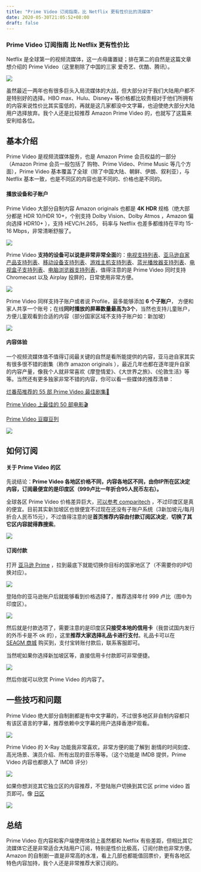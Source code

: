 ```yaml
---
title: "Prime Video 订阅指南，比 Netflix 更有性价比的流媒体"
date: 2020-05-30T21:05:52+08:00
draft: false
---
```


### Prime Video 订阅指南 比 Netflix 更有性价比

Netflix 是全球第一的视频流媒体，这一点毋庸置疑；排在第二的自然是这篇文章想介绍的 Prime Video<!--more-->（这里剔除了中国的三家 爱奇艺、优酷、腾讯）。

![](https://oss.qust.me/img/20200531151543.png)

虽然最近一两年也有很多巨头入局流媒体的大战，但大部分对于我们大陆用户都不是特别好的选择。HBO max、Hulu、Disney+ 等价格都比较贵相对于他们所拥有的内容来说性价比其实蛮低的，再就是这几家都没中文字幕，也迫使绝大部分大陆用户选择放弃。我个人还是比较推荐 Amazon Prime Video 的，也就写了这篇来安利给各位。

## 基本介绍

Prime Video 是视频流媒体服务，也是 Amazon Prime 会员权益的一部分（Amazon Prime 会员一般包括了 购物、Prime Video、Prime Music 等几个方面），Prime Video 基本覆盖了全球（除了中国大陆、朝鲜、伊朗、叙利亚），与 Netflix 基本一致，也是不同区的内容也是不同的、价格也是不同的。

#### 播放设备和子账户

Prime Video 大部分自制内容 Amazon originals 也都是 **4K HDR** 规格（绝大部分都是 HDR 10/HDR 10+，个别支持 Dolby Vision、Dolby Atmos ，Amazon 偏向选择 HDR10+ ），支持 HEVC/H.265， 码率与 Netflix 也差多都维持在平均 15-16 Mbps，非常清晰舒服了。

![](https://oss.qust.me/img/20200531225629.jpg)

 Prime Video **支持的设备可以说是非常非常全面**的：[电视支持列表](https://www.primevideo.com/region/eu/help?nodeId=GK4GR2DKAKDK92H9)、[亚马逊自家产品支持列表](https://www.primevideo.com/region/eu/help?nodeId=GJNRWRVL52FFHJ82)、[移动设备支持列表](https://www.primevideo.com/region/eu/help/ref=atv_hp_nd_cnt?nodeId=G97NYNWZ7BB9CNDW)、[游戏主机支持列表](https://www.primevideo.com/region/eu/help/ref=atv_hp_nd_cnt?nodeId=GUSU9JFSNXLA99CU)、[蓝光播放器支持列表](https://www.primevideo.com/region/eu/help/ref=atv_hp_nd_cnt?nodeId=GLKUJP7ALG5QR26B)、[电视盒子支持列表](https://www.primevideo.com/region/eu/help?nodeId=GTAQMQBSRQKKE9FJ)、[电脑浏览器支持列表](https://www.primevideo.com/region/eu/help/ref=atv_hp_nd_cnt?nodeId=GUX9FYHU5D8LC9EJ)，值得注意的是 Prime Video  同时支持 Chromecast 以及 Airplay 投屏的，日常使用非常方便。 

![](https://oss.qust.me/img/20200531164535.jpg)

Prime Video 同样支持子账户或者说 Profile，最多能够添加 **6 个子账户**， 方便和家人共享一个账号；在线**同时播放的屏幕数量最高为3个**，当然也支持儿童账户，方便儿童观看到合适的内容（部分国家区域不支持子账户如：新加坡）

![](https://oss.qust.me/img/20200531171059.jpg)

#### 内容体验

一个视频流媒体值不值得订阅最关键的自然是看所能提供的内容，亚马逊自家其实有很多很不错的剧集（称作 amazon originals ），最近几年也都在逐年提升自家的内容产量，像我个人就非常喜欢《摩登情爱》、《大世界之旅》、《伦敦生活》等等。当然还有更多独家非常不错的内容，你可以看一些媒体的推荐清单：

[烂番茄推荐的 55 部 Prime Video 最佳剧集🍅](https://editorial.rottentomatoes.com/guide/best-tv-shows-and-movies-original-to-amazon-prime-video/)

[Prime Video 上最佳的 50 部电影🎬](https://www.digitaltrends.com/movies/best-movies-on-amazon-prime/)

[Prime Video 豆瓣豆列](https://www.douban.com/doulist/117006102/?start=0&sort=seq&playable=0&sub_type=)

![](https://oss.qust.me/img/20200601004726.jpg)

## 如何订阅

#### 关于 Prime Video 的区

先说结论：**Prime Video 各地区价格不同，内容各地区不同，由你IP所在区决定内容，订阅最便宜的是印度区（999卢比一年折合95人民币左右）。**

全球各区 Prime Video 价格差异巨大，[可以参考  comparitech](https://www.comparitech.com/blog/vpn-privacy/amazon-prime-video-cost/) ，不过印度区是真的便宜。目前其实新加坡区也很便宜不过现在还没有子账户系统（3新加坡元/每月 折合人民币15元），不过值得注意的是**首页推荐内容由付款订阅区决定**，**切换了其它区内容就得靠搜索**。

![](https://oss.qust.me/img/20200602222406.jpg)

#### 订阅付款

打开 [亚马逊 Prime](https://www.amazon.in/amazonprime) ，拉到最底下就能切换你目标的国家地区了（不需要你的IP切换对应）。

![](https://oss.qust.me/img/20200602224248.jpg)

登陆你的亚马逊账户后就能够看到价格选择了，推荐选择年付 999 卢比（图中为印度区）。

![](https://oss.qust.me/img/20200602224731.jpg)

然后就是付款选项了，需要注意的是印度区**只接受本地的信用卡**（我尝试国内发行的外币卡是不 ok 的），这里**推荐大家选择礼品卡进行支付**。礼品卡可以在 [SEAGM 商城](https://www.seagm.com/zh/amazon-gift-card-india) 购买到，支付宝转账付款后，联系客服即可。

当然呢如果你选择新加坡区等，直接信用卡付款即可非常便捷。

![](https://oss.qust.me/img/20200603013852.jpg)

然后你就可以欣赏 Prime Video 的内容了。

## **一些技巧和问题**

Prime Video 绝大部分自制剧都是有中文字幕的，不过很多地区非自制内容都只有该区语言的字幕，推荐依赖中文字幕的用户选择香港IP观看。

![](https://oss.qust.me/img/20200602231840.jpg)

Prime Video 的 X-Ray 功能我非常喜欢，非常方便的能了解到 剧情的时间刻度、高光场景、演员介绍、所有出现的音乐等等。（这个功能是 IMDB 提供，Prime Video 内容也都嵌入了 IMDB 评分）

![](https://oss.qust.me/img/20200602232024.jpg)

如果你想浏览其它独立区的内容推荐，不登陆账户切换到其它区 prime video 首页即可。像 [日区](https://www.amazon.co.jp/Prime-Video/b?node=3535604051)

![](https://oss.qust.me/img/20200602232520.jpg)

## 总结

Prime Video 在内容和客户端使用体验上虽然都和 Netflix 有些差距，但相比其它流媒体它还是非常适合大陆用户订阅，特别是性价比极高，订阅付款也非常方便。Amazon 的自制剧一直是非常高的水准，看上几部也都能值回票价，更有各地区特色内容加持，我个人还是非常推荐大家订阅的。